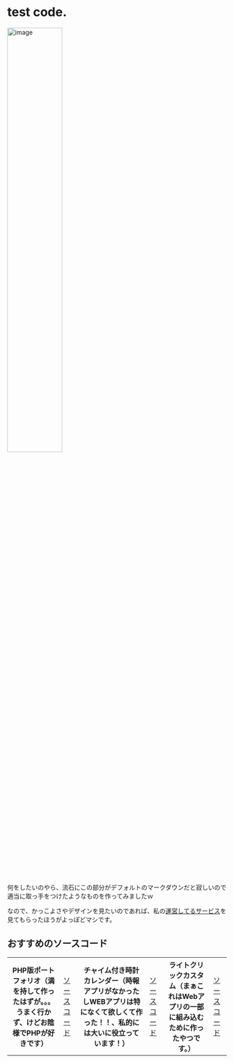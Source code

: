 # test code.
<p style="dispay: flex; justify-content: center; align-items: center;">
  <img src="https://pusyuuwanko.com/profile/assets/images/profile.jpg" alt="image" width="50%" height="auto" />
</p>
<p>何をしたいのやら、流石にこの部分がデフォルトのマークダウンだと寂しいので適当に取っ手をつけたようなものを作ってみましたｗ</p>
<p>なので、かっこよさやデザインを見たいのであれば、私の<a href="http://pusyuuwanko.com" target="_blank">運営してるサービス</a>を見てもらったほうがよっぽどマシです。</p>

## おすすめのソースコード
<table>
  <th>PHP版ポートフォリオ（満を持して作ったはずが。。。うまく行かず、けどお陰様でPHPが好きです）</th><td><a href="https://github.com/PusyuuWanko/PusyuuPHPPortfolio">ソースコード</a></td>
  <th>チャイム付き時計カレンダー（時報アプリがなかったしWEBアプリは特になくて欲しくて作った！！、私的には大いに役立っています！）</th><td><a href="https://github.com/PusyuuWanko/ClockWithChime">ソースコード</a></td>
  <th>ライトクリックカスタム（まぁこれはWebアプリの一部に組み込むために作ったやつです。）</th><td><a href="https://github.com/PusyuuWanko/right_click_disable">ソースコード</a></td>
</table>
